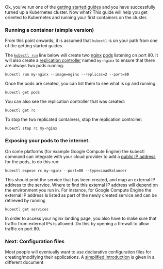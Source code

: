 ---
---

Ok, you've run one of the [getting started guides](/{{page.version}}/docs/getting-started-guides/) and you have
successfully turned up a Kubernetes cluster.  Now what?  This guide will help you get oriented
to Kubernetes and running your first containers on the cluster.

### Running a container (simple version)

From this point onwards, it is assumed that `kubectl` is on your path from one of the getting started guides.

The [`kubectl run`](/{{page.version}}/docs/user-guide/kubectl/kubectl_run) line below will create two [nginx](https://registry.hub.docker.com/_/nginx/) [pods](/{{page.version}}/docs/user-guide/pods) listening on port 80. It will also create a [replication controller](/{{page.version}}/docs/user-guide/replication-controller) named `my-nginx` to ensure that there are always two pods running.

```shell
kubectl run my-nginx --image=nginx --replicas=2 --port=80
```

Once the pods are created, you can list them to see what is up and running:

```shell
kubectl get pods
```

You can also see the replication controller that was created:

```shell
kubectl get rc
```

To stop the two replicated containers, stop the replication controller:

```shell
kubectl stop rc my-nginx
```

### Exposing your pods to the internet.

On some platforms (for example Google Compute Engine) the kubectl command can integrate with your cloud provider to add a [public IP address](/{{page.version}}/docs/user-guide/services/#external-services) for the pods,
to do this run:

```shell
kubectl expose rc my-nginx --port=80 --type=LoadBalancer
```

This should print the service that has been created, and map an external IP address to the service. Where to find this external IP address will depend on the environment you run in.  For instance, for Google Compute Engine the external IP address is listed as part of the newly created service and can be retrieved by running

```shell
kubectl get services
```

In order to access your nginx landing page, you also have to make sure that traffic from external IPs is allowed. Do this by opening a firewall to allow traffic on port 80.

### Next: Configuration files

Most people will eventually want to use declarative configuration files for creating/modifying their applications.  A [simplified introduction](/{{page.version}}/docs/user-guide/simple-yaml)
is given in a different document.